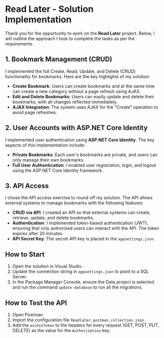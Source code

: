 # Read Later - Solution Implementation

Thank you for the opportunity to work on the **Read Later** project. Below, I will outline the approach I took to complete the tasks as per the requirements.

## 1. Bookmark Management (CRUD)

I implemented the full Create, Read, Update, and Delete (CRUD) functionality for bookmarks. Here are the key highlights of my solution:

- **Create Bookmark**: Users can create bookmarks and at the same time can create a new category without a page refresh using AJAX.
- **Edit and Delete Bookmarks**: Users can easily update and delete their bookmarks, with all changes reflected immediately.
- **AJAX Integration**: The system uses AJAX for the "Create" operation to avoid page refreshes.

## 2. User Accounts with ASP.NET Core Identity

I implemented user authentication using **ASP.NET Core Identity**. The key aspects of this implementation include:

- **Private Bookmarks**: Each user's bookmarks are private, and users can only manage their own bookmarks.
- **Full User Authentication**: I enabled user registration, login, and logout using the ASP.NET Core Identity framework.

## 3. API Access

I chose the API access exercise to round off my solution. The API allows external systems to manage bookmarks with the following features:

- **CRUD via API**: I created an API so that external systems can create, retrieve, update, and delete bookmarks.
- **Authentication**: I implemented token-based authentication (JWT), ensuring that only authorized users can interact with the API. The token expires after 20 minutes.
- **API Secret Key**: The secret API key is placed in the `appsettings.json`.

## How to Start

1. Open the solution in Visual Studio.
2. Update the connection string in `appsettings.json` to point to a SQL Server.
3. In the Package Manager Console, ensure the Data project is selected and run the command `update-database` to run all the migrations.

## How to Test the API

1. Open Postman.
2. Import the configuration file `Readlater.postman_collection.json`.
3. Add the `accessToken` to the headers for every request (GET, POST, PUT, DELETE) as the value for the `Authorization` key.
